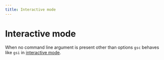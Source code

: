 ```yaml
---
title: Interactive mode
---
```


# Interactive mode

When no command line argument is present other than options `gsc` behaves like `gsi`
in [interactive mode](/manual/gsi/interactive_mode).

